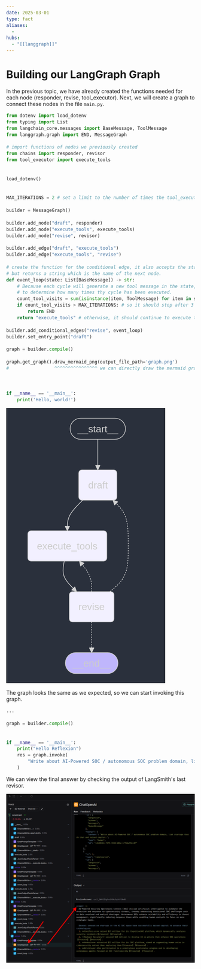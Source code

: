 ```yaml
---
date: 2025-03-01
type: fact
aliases:
  -
hubs:
  - "[[langgraph]]"
---
```


# Building our LangGraph Graph

In the previous topic, we have already created the functions needed for each node (responder, revise, tool_executor). Next, we will create a graph to connect these nodes in the file `main.py`.

```py
from dotenv import load_dotenv
from typing import List
from langchain_core.messages import BaseMessage, ToolMessage
from langgraph.graph import END, MessageGraph

# import functions of nodes we previously created
from chains import responder, revisor
from tool_executor import execute_tools


load_dotenv()


MAX_ITERATIONS = 2 # set a limit to the number of times the tool_executor node can be visited

builder = MessageGraph()

builder.add_node("draft", responder)
builder.add_node("execute_tools", execute_tools)
builder.add_node("revise", revisor)

builder.add_edge("draft", "execute_tools")
builder.add_edge("execute_tools", "revise")

# create the function for the conditional edge, it also accepts the state as an argument like regular nodes' functions,
# but returns a string which is the name of the next node.
def event_loop(state: List[BaseMessage]) -> str:
    # Because each cycle will generate a new tool message in the state, we can count the number of tool messages in the state
    # to determine how many times thy cycle has been executed.
    count_tool_visits = sum(isinstance(item, ToolMessage) for item in state)
    if count_tool_visits > MAX_ITERATIONS: # so it should stop after 3 tool calls
        return END
    return "execute_tools" # otherwise, it should continue to execute tools

builder.add_conditional_edges("revise", event_loop)
builder.set_entry_point("draft")

graph = builder.compile()

graph.get_graph().draw_mermaid_png(output_file_path='graph.png')
#                 ^^^^^^^^^^^^^^^^ we can directly draw the mermaid graph to a file by this method



if __name__ == '__main__':
    print('Hello, world!')

```

![reflexion-agent-mermaid.png](../assets/imgs/reflexion-agent-mermaid.png)


The graph looks the same as we expected, so we can start invoking this graph.

```py
...

graph = builder.compile()


if __name__ == '__main__':
    print("Hello Reflexion")
    res = graph.invoke(
        "Write about AI-Powered SOC / autonomous SOC problem domain, list startups that do that and raised capital."
    )

```

We can view the final answer by checking the output of LangSmith's last revisor.

![final-answer-output-of-revisor.png](../assets/imgs/final-answer-output-of-revisor.png)




